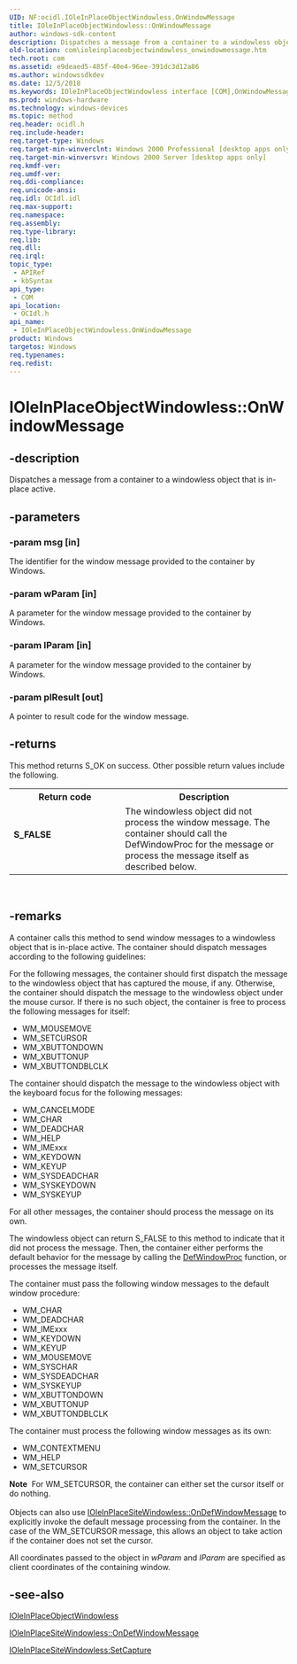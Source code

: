 ```yaml
---
UID: NF:ocidl.IOleInPlaceObjectWindowless.OnWindowMessage
title: IOleInPlaceObjectWindowless::OnWindowMessage
author: windows-sdk-content
description: Dispatches a message from a container to a windowless object that is in-place active.
old-location: com\ioleinplaceobjectwindowless_onwindowmessage.htm
tech.root: com
ms.assetid: e9deaed5-485f-40e4-96ee-391dc3d12a86
ms.author: windowssdkdev
ms.date: 12/5/2018
ms.keywords: IOleInPlaceObjectWindowless interface [COM],OnWindowMessage method, IOleInPlaceObjectWindowless.OnWindowMessage, IOleInPlaceObjectWindowless::OnWindowMessage, OnWindowMessage, OnWindowMessage method [COM], OnWindowMessage method [COM],IOleInPlaceObjectWindowless interface, _ole_ioleinplaceobjectwindowless_onwindowmessage, com.ioleinplaceobjectwindowless_onwindowmessage, ocidl/IOleInPlaceObjectWindowless::OnWindowMessage
ms.prod: windows-hardware
ms.technology: windows-devices
ms.topic: method
req.header: ocidl.h
req.include-header: 
req.target-type: Windows
req.target-min-winverclnt: Windows 2000 Professional [desktop apps only]
req.target-min-winversvr: Windows 2000 Server [desktop apps only]
req.kmdf-ver: 
req.umdf-ver: 
req.ddi-compliance: 
req.unicode-ansi: 
req.idl: OCIdl.idl
req.max-support: 
req.namespace: 
req.assembly: 
req.type-library: 
req.lib: 
req.dll: 
req.irql: 
topic_type:
 - APIRef
 - kbSyntax
api_type:
 - COM
api_location:
 - OCIdl.h
api_name:
 - IOleInPlaceObjectWindowless.OnWindowMessage
product: Windows
targetos: Windows
req.typenames: 
req.redist: 
---
```


# IOleInPlaceObjectWindowless::OnWindowMessage


## -description


Dispatches a message from a container to a windowless object that is in-place active.


## -parameters




### -param msg [in]

The identifier for the window message provided to the container by Windows.


### -param wParam [in]

A parameter for the window message provided to the container by Windows.


### -param lParam [in]

A parameter for the window message provided to the container by Windows.


### -param plResult [out]

A pointer to result code for the window message.


## -returns



This method returns S_OK on success. Other possible return values include the following.

<table>
<tr>
<th>Return code</th>
<th>Description</th>
</tr>
<tr>
<td width="40%">
<dl>
<dt><b>S_FALSE</b></dt>
</dl>
</td>
<td width="60%">
The windowless object did not process the window message. The container should call the DefWindowProc for the message or process the message itself as described below.

</td>
</tr>
</table>
 




## -remarks



A container calls this method to send window messages to a windowless object that is in-place active. The container should dispatch messages according to the following guidelines:

For the following messages, the container should first dispatch the message to the windowless object that has captured the mouse, if any. Otherwise, the container should dispatch the message to the windowless object under the mouse cursor. If there is no such object, the container is free to process the following messages for itself:

<ul>
<li>WM_MOUSEMOVE</li>
<li>WM_SETCURSOR</li>
<li>WM_XBUTTONDOWN</li>
<li>WM_XBUTTONUP</li>
<li>WM_XBUTTONDBLCLK</li>
</ul>
The container should dispatch the message to the windowless object with the keyboard focus for the following messages:

<ul>
<li>WM_CANCELMODE</li>
<li>WM_CHAR</li>
<li>WM_DEADCHAR</li>
<li>WM_HELP</li>
<li>WM_IMExxx</li>
<li>WM_KEYDOWN</li>
<li>WM_KEYUP</li>
<li>WM_SYSDEADCHAR</li>
<li>WM_SYSKEYDOWN</li>
<li>WM_SYSKEYUP</li>
</ul>
For all other messages, the container should process the message on its own.

The windowless object can return S_FALSE to this method to indicate that it did not process the message. Then, the container either performs the default behavior for the message by calling the <a href="https://msdn.microsoft.com/en-us/library/ms633572(v=VS.85).aspx">DefWindowProc</a> function, or processes the message itself.

The container must pass the following window messages to the default window procedure:

<ul>
<li>WM_CHAR</li>
<li>WM_DEADCHAR</li>
<li>WM_IMExxx</li>
<li>WM_KEYDOWN</li>
<li>WM_KEYUP</li>
<li>WM_MOUSEMOVE</li>
<li>WM_SYSCHAR</li>
<li>WM_SYSDEADCHAR</li>
<li>WM_SYSKEYUP</li>
<li>WM_XBUTTONDOWN</li>
<li>WM_XBUTTONUP</li>
<li>WM_XBUTTONDBLCLK</li>
</ul>
The container must process the following window messages as its own:

<ul>
<li>WM_CONTEXTMENU</li>
<li>WM_HELP</li>
<li>WM_SETCURSOR</li>
</ul>
<div class="alert"><b>Note</b>  For WM_SETCURSOR, the container can either set the cursor itself or do nothing.</div>
<div> </div>
Objects can also use <a href="https://msdn.microsoft.com/14017061-57e3-49a9-93cc-6373522ab1dc">IOleInPlaceSiteWindowless::OnDefWindowMessage</a> to explicitly invoke the default message processing from the container. In the case of the WM_SETCURSOR message, this allows an object to take action if the container does not set the cursor.

All coordinates passed to the object in <i>wParam</i> and <i>lParam</i> are specified as client coordinates of the containing window.




## -see-also




<a href="https://msdn.microsoft.com/86aabb46-6bc7-4953-b4eb-8692552ca380">IOleInPlaceObjectWindowless</a>



<a href="https://msdn.microsoft.com/14017061-57e3-49a9-93cc-6373522ab1dc">IOleInPlaceSiteWindowless::OnDefWindowMessage</a>



<a href="https://msdn.microsoft.com/48de7ab3-eb1e-49e1-8d31-ca1ef1f9055d">IOleInPlaceSiteWindowless:SetCapture</a>
 

 


